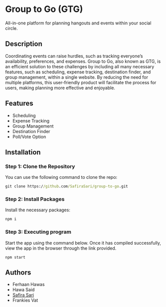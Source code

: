 # Group to Go (GTG)

All-in-one platform for planning hangouts and events within your social circle.

## Description

Coordinating events can raise hurdles, such as tracking everyone’s availability, preferences, and expenses. Group to Go, also known as GTG, is an efficient solution to these challenges by including all many necessary features, such as scheduling, expense tracking, destination finder, and group management, within a single website. By reducing the need for multiple platforms, this user-friendly product will facilitate the process for users, making planning more effective and enjoyable.

## Features

- Scheduling
- Expense Tracking
- Group Management
- Destination Finder
- Poll/Vote Option

## Installation

### Step 1: Clone the Repository

You can use the following command to clone the repo:

```cmd
git clone https://github.com/SafiraSari/group-to-go.git
```

### Step 2: Install Packages

Install the necessary packages:

```cmd
npm i
```

### Step 3: Executing program

Start the app using the command below. Once it has compiled successfully, view the app in the browser through the link provided.

```
npm start
```

## Authors

- Ferhaan Hawas
- Hawa Said
- [Safira Sari](https://www.linkedin.com/in/safira-sari/)
- Frankies Vat
